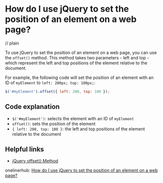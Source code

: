 # How do I use jQuery to set the position of an element on a web page?
// plain

To use jQuery to set the position of an element on a web page, you can use the `offset()` method. This method takes two parameters - left and top - which represent the left and top positions of the element relative to the document.

For example, the following code will set the position of an element with an ID of `myElement` to `left: 200px; top: 100px;`:
```javascript
$('#myElement').offset({ left: 200, top: 100 });
```

## Code explanation

- `$('#myElement')`: selects the element with an ID of `myElement`
- `offset()`: sets the position of the element
- `{ left: 200, top: 100 }`: the left and top positions of the element relative to the document

## Helpful links
- [jQuery offset() Method](https://www.w3schools.com/jquery/jquery_offset.asp)

onelinerhub: [How do I use jQuery to set the position of an element on a web page?](https://onelinerhub.com/jquery/how-do-i-use-jquery-to-set-the-position-of-an-element-on-a-web-page)